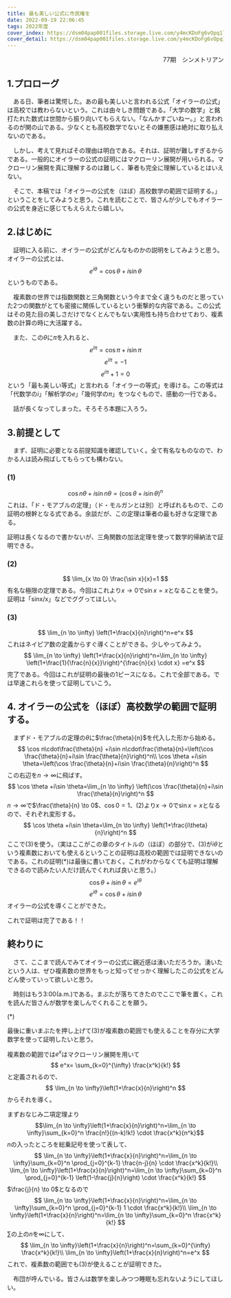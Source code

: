 ```yaml
---
title: 最も美しい公式に市民権を
date: 2022-09-19 22:06:45
tags: 2022年度
cover_index: https://dsm04pap001files.storage.live.com/y4mcKDoFg6vOpq1linjJcaFwAtuia_d2Akkli0fKlN-FdZtq3oWmnInncAqSMvO2Xe27yA8uHdfU-os_O_VAo-ndtsaGf3ytPhKhEt7I8pWxI1qzim_gX1WajAiJMOWCETb9-kgDGHdxBIlDeviCz4FLe9uJNaz5GgCzmxjPKNdWmJ4_L_J-L4hsA7Rn3PPdgTz?width=991&height=379&cropmode=none
cover_detail: https://dsm04pap001files.storage.live.com/y4mcKDoFg6vOpq1linjJcaFwAtuia_d2Akkli0fKlN-FdZtq3oWmnInncAqSMvO2Xe27yA8uHdfU-os_O_VAo-ndtsaGf3ytPhKhEt7I8pWxI1qzim_gX1WajAiJMOWCETb9-kgDGHdxBIlDeviCz4FLe9uJNaz5GgCzmxjPKNdWmJ4_L_J-L4hsA7Rn3PPdgTz?width=991&height=379&cropmode=none
---
```


<div style="text-align: right">77期　シンメトリアン</div>

## 1.プロローグ
　ある日、筆者は驚愕した。あの最も美しいと言われる公式「オイラーの公式」は高校では教わらないという。これは由々しき問題である。「大学の数学」と銘打たれた数式は世間から振り向いてもらえない。「なんかすごいねー。」と言われるのが関の山である。少なくとも高校数学でないとその嫌悪感は絶対に取り払えないのである。

　しかし、考えて見ればその理由は明白である。それは、証明が難しすぎるからである。一般的にオイラーの公式の証明にはマクローリン展開が用いられる。マクローリン展開を真に理解するのは難しく、筆者も完全に理解しているとはいえない。

　そこで、本稿では「オイラーの公式を（ほぼ）高校数学の範囲で証明する。」ということをしてみようと思う。これを読むことで、皆さんが少しでもオイラーの公式を身近に感じてもえらえたら嬉しい。

## 2.はじめに
　証明に入る前に、オイラーの公式がどんなものかの説明をしてみようと思う。オイラーの公式とは、
$$
e^{i\theta}=\cos \theta +i\sin \theta
$$というものである。

　複素数の世界では指数関数と三角関数という今まで全く違うものだと思っていた2つの関数がとても密接に関係しているという衝撃的な内容である。この公式はその見た目の美しさだけでなくとんでもない実用性も持ち合わせており、複素数の計算の時に大活躍する。

　また、この$\theta$に$\pi$を入れると、
$$e^{i\pi}=\cos \pi +i\sin \pi$$$$e^{i\pi}=-1$$$$e^{i\pi}+1=0$$という「最も美しい等式」と言われる「オイラーの等式」を導ける。この等式は「代数学の$i$」「解析学の$e$」「幾何学の$\pi$」をつなぐもので、感動の一行である。

　話が長くなってしまった。そろそろ本題に入ろう。

## 3.前提として
　まず、証明に必要となる前提知識を確認していく。全て有名なものなので、わかる人は読み飛ばしてもらっても構わない。
### (1)

$$
\cos {n\theta} +i\sin {n\theta}=(\cos \theta +i\sin \theta)^n
$$これは、「ド・モアブルの定理」（ド・モルガンとは別）と呼ばれるもので、この証明の根幹となる式である。余談だが、この定理は筆者の最も好きな定理である。

証明は長くなるので書かないが、三角関数の加法定理を使って数学的帰納法で証明できる。

### (2)

$$
\lim_{x \to 0} \frac{\sin x}{x}=1
$$有名な極限の定理である。今回はこれより$x \to 0$で$\sin x=x$となることを使う。証明は「sinx/x」などでググってほしい。
### (3)

$$
\lim_{n \to \infty} \left(1+\frac{x}{n}\right)^n=e^x
$$これはネイピア数の定義からすぐ導くことができる。少しやってみよう。
$$
\lim_{n \to \infty} \left(1+\frac{x}{n}\right)^n=\lim_{n \to \infty} \left(1+\frac{1}{\frac{n}{x}}\right)^{\frac{n}{x} \cdot x}
=e^x
$$完了である。今回はこれが証明の最後の1ピースになる。これで全部である。では早速これらを使って証明していこう。
## 4. オイラーの公式を（ほぼ）高校数学の範囲で証明する。
　まずド・モアブルの定理の$\theta$に$\frac{\theta}{n}$を代入した形から始める。
$$
\cos n\cdot\frac{\theta}{n} +i\sin n\cdot\frac{\theta}{n}=\left(\cos \frac{\theta}{n}+i\sin \frac{\theta}{n}\right)^n\\
\cos \theta +i\sin \theta=\left(\cos \frac{\theta}{n}+i\sin \frac{\theta}{n}\right)^n
$$この右辺を$n \to \infty$に飛ばす。
$$
\cos \theta +i\sin \theta=\lim_{n \to \infty} \left(\cos \frac{\theta}{n}+i\sin \frac{\theta}{n}\right)^n
$$ $n \to \infty$で$\frac{\theta}{n} \to 0$、$\cos 0=1$、(2)より$x \to 0$で$\sin x=x$となるので、それぞれ変形する。
$$
\cos \theta +i\sin \theta=\lim_{n \to \infty} \left(1+\frac{i\theta}{n}\right)^n
$$ここで(3)を使う。（実はここがこの章のタイトルの（ほぼ）の部分で、(3)が$i\theta$という複素数においても使えるということの証明は高校の範囲では証明できないのである。これの証明(*)は最後に書いておく。これがわからなくても証明は理解できるので読みたい人だけ読んでくれれば良いと思う。）
$$
\cos \theta +i\sin \theta=e^{i \theta}$$$$e^{i \theta}=\cos \theta +i\sin \theta
$$オイラーの公式を導くことができた。

これで証明は完了である！！

## 終わりに
　さて、ここまで読んでみてオイラーの公式に親近感は湧いただろうか。湧いたという人は、ぜひ複素数の世界をもっと知ってせっかく理解したこの公式をどんどん使っていって欲しいと思う。

　時刻はもう3:00(a.m.)である。まぶたが落ちてきたのでここで筆を置く。これを読んだ皆さんが数学を楽しんでくれることを願う。



(*)

最後に重いまぶたを押し上げて(3)が複素数の範囲でも使えることを存分に大学数学を使って証明したいと思う。

複素数の範囲では$e^x$はマクローリン展開を用いて
$$
e^x= \sum_{k=0}^{\infty} \frac{x^k}{k!}
$$と定義されるので、
$$
\lim_{n \to \infty}\left(1+\frac{x}{n}\right)^n
$$からそれを導く。

まずおなじみ二項定理より
$$\lim_{n \to \infty}\left(1+\frac{x}{n}\right)^n=\lim_{n \to \infty}\sum_{k=0}^n \frac{n!}{(n-k)!k!} \cdot \frac{x^k}{n^k}$$$n$の入ったところを総乗記号を使って表して、
$$
\lim_{n \to \infty}\left(1+\frac{x}{n}\right)^n=\lim_{n \to \infty}\sum_{k=0}^n \prod_{j=0}^{k-1} \frac{n-j}{n} \cdot \frac{x^k}{k!}\\
\lim_{n \to \infty}\left(1+\frac{x}{n}\right)^n=\lim_{n \to \infty}\sum_{k=0}^n \prod_{j=0}^{k-1} \left(1-\frac{j}{n}\right) \cdot \frac{x^k}{k!}
$$$\frac{j}{n} \to 0$となるので
$$
\lim_{n \to \infty}\left(1+\frac{x}{n}\right)^n=\lim_{n \to \infty}\sum_{k=0}^n \prod_{j=0}^{k-1} 1 \cdot \frac{x^k}{k!}\\
\lim_{n \to \infty}\left(1+\frac{x}{n}\right)^n=\lim_{n \to \infty}\sum_{k=0}^n \frac{x^k}{k!}
$$$\sum$の上の$n$を$\infty$にして、
$$
\lim_{n \to \infty}\left(1+\frac{x}{n}\right)^n=\sum_{k=0}^{\infty} \frac{x^k}{k!}\\
\lim_{n \to \infty}\left(1+\frac{x}{n}\right)^n=e^x
$$これで、複素数の範囲でも(3)が使えることが証明できた。

　布団が呼んでいる。皆さんは数学を楽しみつつ睡眠も忘れないようにしてほしい。
